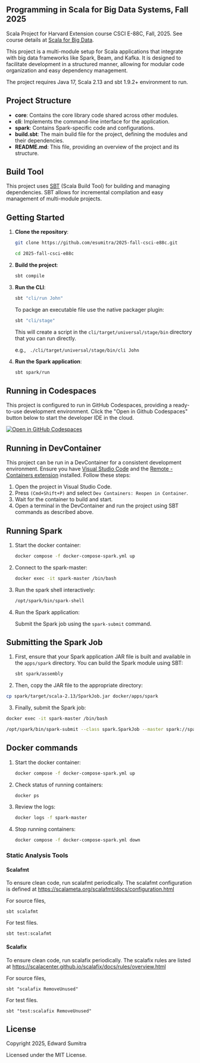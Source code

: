 ## Programming in Scala for Big Data Systems, Fall 2025
Scala Project for Harvard Extension course CSCI E-88C, Fall, 2025. See course details at [Scala for Big Data](https://courses.dce.harvard.edu/?details&srcdb=202601&crn=16769).


This project is a multi-module setup for Scala applications that integrate with big data frameworks like Spark, Beam, and Kafka. It is designed to facilitate development in a structured manner, allowing for modular code organization and easy dependency management.

The project requires Java 17, Scala 2.13 and sbt 1.9.2+ environment to run.

## Project Structure
- **core**: Contains the core library code shared across other modules.
- **cli**: Implements the command-line interface for the application.
- **spark**: Contains Spark-specific code and configurations.
- **build.sbt**: The main build file for the project, defining the modules and their dependencies.
- **README.md**: This file, providing an overview of the project and its structure.

## Build Tool
This project uses [SBT](https://www.scala-sbt.org/) (Scala Build Tool) for building and managing dependencies. SBT allows for incremental compilation and easy management of multi-module projects.

## Getting Started
1. **Clone the repository**:
   ```bash
   git clone https://github.com/esumitra/2025-fall-csci-e88c.git

   cd 2025-fall-csci-e88c
   ```
2. **Build the project**:
   ```bash
   sbt compile
   ```
3. **Run the CLI**:
   ```bash
   sbt "cli/run John"
   ```

   To packge an executable file use the native packager plugin:
   ```bash
   sbt "cli/stage"
    ```
    This will create a script in the `cli/target/universal/stage/bin` directory that you can run directly.

   e.g., ` ./cli/target/universal/stage/bin/cli John`
4. **Run the Spark application**:
   ```bash
   sbt spark/run
   ```

## Running in Codespaces
This project is configured to run in GitHub Codespaces, providing a ready-to-use development environment. Click the "Open in Github Codespaces" button below to start the developer IDE in the cloud.

[![Open in GitHub Codespaces](https://github.com/codespaces/badge.svg)](https://codespaces.new/esumitra/2025-fall-csci-e88c?quickstart=1)


## Running in DevContainer
This project can be run in a DevContainer for a consistent development environment. Ensure you have [Visual Studio Code](https://code.visualstudio.com/) and the [Remote - Containers extension](https://marketplace.visualstudio.com/items?itemName=ms-vscode-remote.remote-containers) installed. Follow these steps:
1. Open the project in Visual Studio Code.
2. Press `(Cmd+Shift+P)` and select `Dev Containers: Reopen in Container`.
3. Wait for the container to build and start.
4. Open a terminal in the DevContainer and run the project using SBT commands as described above.

## Running Spark

1. Start the docker container:
   ```bash
   docker compose -f docker-compose-spark.yml up
   ```
2. Connect to the spark-master:
   ```bash
   docker exec -it spark-master /bin/bash
   ```
3. Run the spark shell interactively:
   ```bash
   /opt/spark/bin/spark-shell
   ```

4. Run the Spark application:

   Submit the Spark job using the `spark-submit` command.

## Submitting the Spark Job
1. First, ensure that your Spark application JAR file is built and available in the `apps/spark` directory. You can build the Spark module using SBT:
   ```bash
   sbt spark/assembly
   ```

2.    Then, copy the JAR file to the appropriate directory:
   ```bash
   cp spark/target/scala-2.13/SparkJob.jar docker/apps/spark
   ```

3.    Finally, submit the Spark job:
   ```bash
   docker exec -it spark-master /bin/bash
   
   /opt/spark/bin/spark-submit --class spark.SparkJob --master spark://spark-master:7077 /opt/spark-apps/SparkJob.jar
   ```
## Docker commands

1. Start the docker container:
   ```bash
   docker compose -f docker-compose-spark.yml up
   ```
2. Check status of running containers:
   ```bash
   docker ps
   ```
3. Review the logs:
   ```bash
   docker logs -f spark-master
   ```
4. Stop running containers:
   ```bash
   docker compose -f docker-compose-spark.yml down
   ```

### Static Analysis Tools

#### Scalafmt
To ensure clean code, run scalafmt periodically. The scalafmt configuration is defined at https://scalameta.org/scalafmt/docs/configuration.html

For source files,

`sbt scalafmt`

For test files.

`sbt test:scalafmt`

#### Scalafix
To ensure clean code, run scalafix periodically. The scalafix rules are listed at https://scalacenter.github.io/scalafix/docs/rules/overview.html

For source files,

`sbt "scalafix RemoveUnused"`

For test files.

`sbt "test:scalafix RemoveUnused"`

## License
Copyright 2025, Edward Sumitra

Licensed under the MIT License.